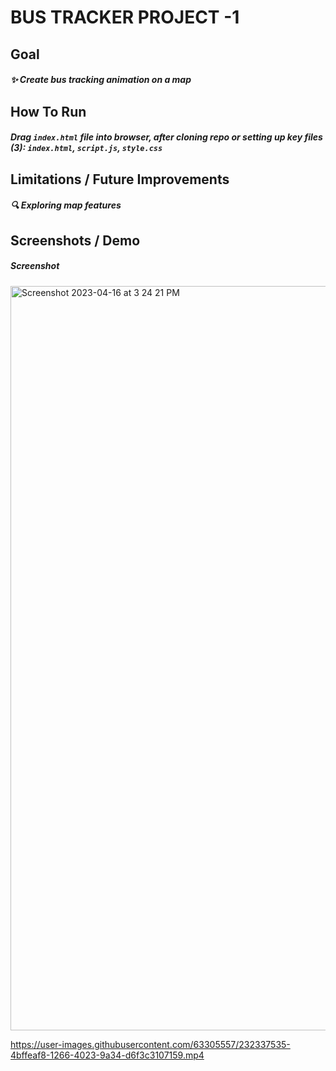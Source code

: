 # BUS TRACKER PROJECT -1 

## Goal
##### ✨ Create bus tracking animation on a map

## How To Run
##### Drag `index.html` file into browser, after cloning repo or setting up key files (3): `index.html`, `script.js`, `style.css`

## Limitations / Future Improvements 
##### 🔍 Exploring map features


## Screenshots / Demo

##### Screenshot
<img width="1191" alt="Screenshot 2023-04-16 at 3 24 21 PM" src="https://user-images.githubusercontent.com/63305557/232337106-0a532609-f7c5-4148-a394-8ca612951885.png">




https://user-images.githubusercontent.com/63305557/232337535-4bffeaf8-1266-4023-9a34-d6f3c3107159.mp4





